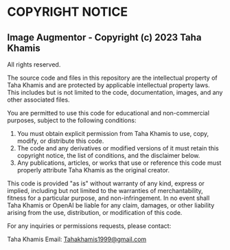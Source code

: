 # COPYRIGHT NOTICE

## Image Augmentor - Copyright (c) 2023 Taha Khamis

All rights reserved.

The source code and files in this repository are the intellectual property of Taha Khamis and are protected by applicable intellectual property laws. This includes but is not limited to the code, documentation, images, and any other associated files.

You are permitted to use this code for educational and non-commercial purposes, subject to the following conditions:

1. You must obtain explicit permission from Taha Khamis to use, copy, modify, or distribute this code.
2. The code and any derivatives or modified versions of it must retain this copyright notice, the list of conditions, and the disclaimer below.
3. Any publications, articles, or works that use or reference this code must properly attribute Taha Khamis as the original creator.

This code is provided "as is" without warranty of any kind, express or implied, including but not limited to the warranties of merchantability, fitness for a particular purpose, and non-infringement. In no event shall Taha Khamis or OpenAI be liable for any claim, damages, or other liability arising from the use, distribution, or modification of this code.

For any inquiries or permissions requests, please contact:

Taha Khamis
Email: Tahakhamis1999@gmail.com

